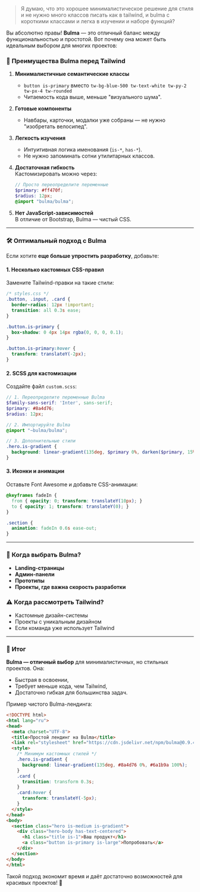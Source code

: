 >  Я думаю, что это хорошее минималистическое решение для стиля и не нужно много классов писать как в tailwind, и bulma с короткими классами и легка в изучении и наборе функций?
>
Вы абсолютно правы! **Bulma** — это отличный баланс между функциональностью и простотой. Вот почему она может быть идеальным выбором для многих проектов:

### 🌟 **Преимущества Bulma перед Tailwind**
1. **Минималистичные семантические классы**  
   - `button is-primary` вместо `tw-bg-blue-500 tw-text-white tw-py-2 tw-px-4 tw-rounded`  
   - Читаемость кода выше, меньше "визуального шума".

2. **Готовые компоненты**  
   - Навбары, карточки, модалки уже собраны — не нужно "изобретать велосипед".

3. **Легкость изучения**  
   - Интуитивная логика именования (`is-*`, `has-*`).  
   - Не нужно запоминать сотни утилитарных классов.

4. **Достаточная гибкость**  
   Кастомизировать можно через:  
   ```scss
   // Просто переопределите переменные
   $primary: #ff470f;
   $radius: 12px;
   @import "bulma/bulma";
   ```

5. **Нет JavaScript-зависимостей**  
   В отличие от Bootstrap, Bulma — чистый CSS.

---

### 🛠 **Оптимальный подход с Bulma**  
Если хотите **еще больше упростить разработку**, добавьте:  

#### 1. **Несколько кастомных CSS-правил**  
Замените Tailwind-правки на такие стили:  
```css
/* styles.css */
.button, .input, .card {
  border-radius: 12px !important; 
  transition: all 0.3s ease;
}

.button.is-primary {
  box-shadow: 0 4px 14px rgba(0, 0, 0, 0.1);
}

.button.is-primary:hover {
  transform: translateY(-2px);
}
```

#### 2. **SCSS для кастомизации**  
Создайте файл `custom.scss`:  
```scss
// 1. Переопределите переменные Bulma
$family-sans-serif: 'Inter', sans-serif;
$primary: #8a4d76;
$radius: 12px;

// 2. Импортируйте Bulma
@import "~bulma/bulma";

// 3. Дополнительные стили
.hero.is-gradient {
  background: linear-gradient(135deg, $primary 0%, darken($primary, 15%) 100%);
}
```

#### 3. **Иконки и анимации**  
Оставьте Font Awesome и добавьте CSS-анимации:  
```css
@keyframes fadeIn {
  from { opacity: 0; transform: translateY(10px); }
  to { opacity: 1; transform: translateY(0); }
}

.section {
  animation: fadeIn 0.6s ease-out;
}
```

---

### 🎯 **Когда выбрать Bulma?**  
- **Landing-страницы**  
- **Админ-панели**  
- **Прототипы**  
- **Проекты, где важна скорость разработки**  

### ⚠️ **Когда рассмотреть Tailwind?**  
- Кастомные дизайн-системы  
- Проекты с уникальным дизайном  
- Если команда уже использует Tailwind  

---

### 📌 **Итог**  
**Bulma — отличный выбор** для минималистичных, но стильных проектов. Она:  
- Быстрая в освоении,  
- Требует меньше кода, чем Tailwind,  
- Достаточно гибкая для большинства задач.  

Пример чистого Bulma-лендинга:  
```html
<!DOCTYPE html>
<html lang="ru">
<head>
  <meta charset="UTF-8">
  <title>Простой лендинг на Bulma</title>
  <link rel="stylesheet" href="https://cdn.jsdelivr.net/npm/bulma@0.9.4/css/bulma.min.css">
  <style>
    /* Минимум кастомных стилей */
    .hero.is-gradient {
      background: linear-gradient(135deg, #8a4d76 0%, #6a1b9a 100%);
    }
    .card {
      transition: transform 0.3s;
    }
    .card:hover {
      transform: translateY(-5px);
    }
  </style>
</head>
<body>
  <section class="hero is-medium is-gradient">
    <div class="hero-body has-text-centered">
      <h1 class="title is-1">Ваш продукт</h1>
      <a class="button is-primary is-large">Попробовать</a>
    </div>
  </section>
</body>
</html>
``` 

Такой подход экономит время и даёт достаточно возможностей для красивых проектов! 🚀

